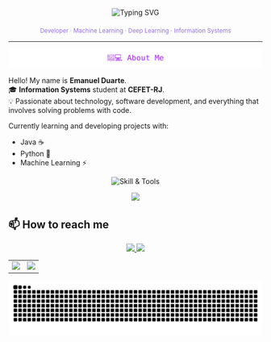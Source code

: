 <p align="center">
  <img src="https://readme-typing-svg.herokuapp.com?font=Fira+Code&size=24&pause=1000&color=9370DB&center=true&vCenter=true&width=800&lines=Hi+there,+I'm+Emanuel+Duarte;Information+Systems+Student+at+CEFET-RJ;Developer;Applied+AI+Developer+(ML+%26+DL);Welcome+to+my+GitHub!🚀" alt="Typing SVG" />
</p>

<p align="center">
  <sub><span style="color:#9370DB;">Developer · Machine Learning · Deep Learning · Information Systems</span></sub>
</p>

---

<p align="center">
  <img src="./assets/about-me.svg" alt="About Me" />
</p>


Hello! My name is **Emanuel Duarte**.  
🎓 **Information Systems** student at **CEFET-RJ**.  
💡 Passionate about technology, software development, and everything that involves solving problems with code.


Currently learning and developing projects with:

- Java ☕
- Python 🐍
- Machine Learning ⚡
  

<p align="center">
  <img src="./assets/skill-and-tools.svg" alt="Skill & Tools" />
</p>


<p align="center">
  <a href="https://github.com/Manudrel">
    <img src="https://skillicons.dev/icons?i=python,java,cpp,c,html,css,js,opencv,sklearn,git,github,notion,mysql,django,postgres,mongodb,selenium,linux,anaconda,vscode,tensorflow,pytorch&perline=11" />
  </a>
</p>


## 📫 How to reach me

<p align="center">
  <!-- LinkedIn -->
  <a href="https://www.linkedin.com/in/emanuel-d-s-almeida" target="_blank">
    <img src="https://skillicons.dev/icons?i=linkedin" />
  </a>
  
  <!-- Gmail -->
  <a href="mailto:duarteemanuelsimoes@gmail.com">
    <img src="https://skillicons.dev/icons?i=gmail" />
  </a>
</p>


<div align="center">
  <table border="0">
    <tr>
      <td>
        <img height="165em" src="https://github-readme-stats.vercel.app/api?username=Manudrel&show_icons=true&theme=midnight-purple&include_all_commits=true&count_private=true"/>
      </td>
      <td>
        <img height="165em" src="https://github-readme-stats.vercel.app/api/top-langs/?username=Manudrel&layout=compact&theme=midnight-purple&hide=jupyter%20notebook"/>
      </td>
    </tr>
  </table>
</div>

<picture>
  <source media="(prefers-color-scheme: dark)" srcset="https://raw.githubusercontent.com/Manudrel/Manudrel/output/github-contribution-grid-snake-dark.svg">
  <source media="(prefers-color-scheme: light)" srcset="https://raw.githubusercontent.com/Manudrel/Manudrel/output/github-contribution-grid-snake.svg">
  <img alt="github contribution grid snake animation" src="https://raw.githubusercontent.com/Manudrel/Manudrel/output/github-contribution-grid-snake.svg">
</picture>
<br>
